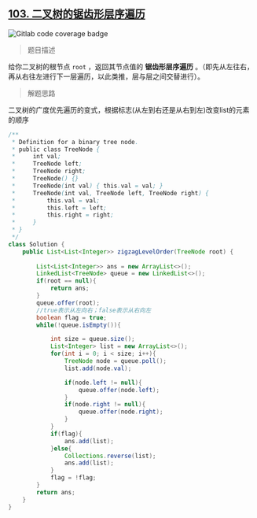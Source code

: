 ## [103. 二叉树的锯齿形层序遍历](https://leetcode.cn/problems/binary-tree-zigzag-level-order-traversal/)

![Gitlab code coverage badge](https://img.shields.io/badge/难度-中等-yellow)

> 题目描述

给你二叉树的根节点 `root` ，返回其节点值的 **锯齿形层序遍历** 。（即先从左往右，再从右往左进行下一层遍历，以此类推，层与层之间交替进行）。

> 解题思路

二叉树的广度优先遍历的变式，根据标志(从左到右还是从右到左)改变list的元素的顺序

```java
/**
 * Definition for a binary tree node.
 * public class TreeNode {
 *     int val;
 *     TreeNode left;
 *     TreeNode right;
 *     TreeNode() {}
 *     TreeNode(int val) { this.val = val; }
 *     TreeNode(int val, TreeNode left, TreeNode right) {
 *         this.val = val;
 *         this.left = left;
 *         this.right = right;
 *     }
 * }
 */
class Solution {
    public List<List<Integer>> zigzagLevelOrder(TreeNode root) {
        
        List<List<Integer>> ans = new ArrayList<>();
        LinkedList<TreeNode> queue = new LinkedList<>();
        if(root == null){
            return ans;
        }
        queue.offer(root);
        //true表示从左向右；false表示从右向左
        boolean flag = true;
        while(!queue.isEmpty()){

            int size = queue.size();
            List<Integer> list = new ArrayList<>();
            for(int i = 0; i < size; i++){
                TreeNode node = queue.poll();
                list.add(node.val);

                if(node.left != null){
                    queue.offer(node.left);
                }
                if(node.right != null){
                    queue.offer(node.right);
                }
            }
            if(flag){
                ans.add(list);
            }else{
                Collections.reverse(list);
                ans.add(list);
            }
            flag = !flag;
        }
        return ans;
    }
}
```

